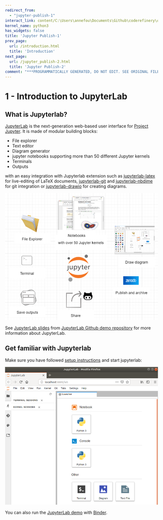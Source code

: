 ```yaml
---
redirect_from:
  - "jupyter-publish-1"
interact_link: content/C:\Users\annefou\Documents\Github\coderefinery\osip-book\jupyter_publish_osip\content\jupyter_publish-1.ipynb
kernel_name: python3
has_widgets: false
title: 'Jupyter Publish-1'
prev_page:
  url: /introduction.html
  title: 'Introduction'
next_page:
  url: /jupyter_publish-2.html
  title: 'Jupyter Publish-2'
comment: "***PROGRAMMATICALLY GENERATED, DO NOT EDIT. SEE ORIGINAL FILES IN /content***"
---
```

# 1 - Introduction to JupyterLab


## What is Jupyterlab?

[JupyterLab](https://jupyterlab.readthedocs.io/en/stable/getting_started/overview.html) is the next-generation web-based user interface for [Project Jupyter](https://jupyter.org/). It is made of modular building blocks:

- File explorer
- Text editor
- Diagram generator
- jupyter notebooks supporting more than 50 different Jupyter kernels
- Terminals
- Outputs

with an easy integration with Jupyterlab extension such as [jupyterlab-latex](https://github.com/jupyterlab/jupyterlab-latex) for live-editing of LaTeX documents, [jupyterlab-git](https://github.com/jupyterlab/jupyterlab-git) and [jupyterlab-nbdime](https://nbdime.readthedocs.io/en/latest/extensions.html) for git integration or [jupyterlab-drawio](https://github.com/QuantStack/jupyterlab-drawio) for creating diagrams.

![JupyterLab ecosystem](images/jupyter_ecosystem.png)

See [JupyterLab slides](https://github.com/jupyterlab/jupyterlab-demo/blob/master/slides/jupyterlab-slides.pdf) from [JupyterLab Github demo repository](https://github.com/jupyterlab/jupyterlab-demo) for more information about JupyterLab. 





## Get familiar with Jupyterlab


Make sure you have followed [setup instructions](setup.ipynb) and start jupyterlab:

![JupyterLab interface](images/jupyterlab.png)

You can also run the [JupyterLab demo](https://github.com/jupyterlab/jupyterlab-demo) with [Binder](https://mybinder.org/v2/gh/jupyterlab/jupyterlab-demo/master?urlpath=lab/tree/demo/Lorenz.ipynb).

